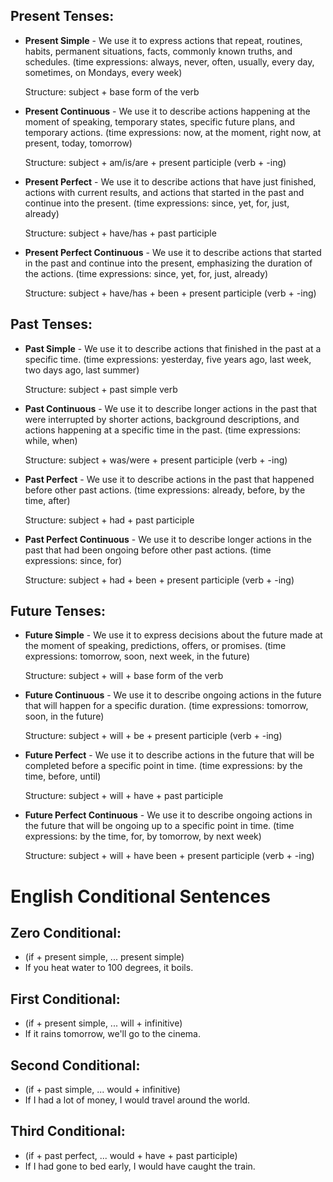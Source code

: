 ## Present Tenses:

- **Present Simple** - We use it to express actions that repeat, routines, habits, permanent situations, facts, commonly known truths, and schedules. (time expressions: always, never, often, usually, every day, sometimes, on Mondays, every week)

  Structure: subject + base form of the verb

- **Present Continuous** - We use it to describe actions happening at the moment of speaking, temporary states, specific future plans, and temporary actions. (time expressions: now, at the moment, right now, at present, today, tomorrow)

  Structure: subject + am/is/are + present participle (verb + -ing)

- **Present Perfect** - We use it to describe actions that have just finished, actions with current results, and actions that started in the past and continue into the present. (time expressions: since, yet, for, just, already)

  Structure: subject + have/has + past participle

- **Present Perfect Continuous** - We use it to describe actions that started in the past and continue into the present, emphasizing the duration of the actions. (time expressions: since, yet, for, just, already)

  Structure: subject + have/has + been + present participle (verb + -ing)

## Past Tenses:

- **Past Simple** - We use it to describe actions that finished in the past at a specific time. (time expressions: yesterday, five years ago, last week, two days ago, last summer)

  Structure: subject + past simple verb

- **Past Continuous** - We use it to describe longer actions in the past that were interrupted by shorter actions, background descriptions, and actions happening at a specific time in the past. (time expressions: while, when)

  Structure: subject + was/were + present participle (verb + -ing)

- **Past Perfect** - We use it to describe actions in the past that happened before other past actions. (time expressions: already, before, by the time, after)

  Structure: subject + had + past participle

- **Past Perfect Continuous** - We use it to describe longer actions in the past that had been ongoing before other past actions. (time expressions: since, for)

  Structure: subject + had + been + present participle (verb + -ing)

## Future Tenses:

- **Future Simple** - We use it to express decisions about the future made at the moment of speaking, predictions, offers, or promises. (time expressions: tomorrow, soon, next week, in the future)

  Structure: subject + will + base form of the verb

- **Future Continuous** - We use it to describe ongoing actions in the future that will happen for a specific duration. (time expressions: tomorrow, soon, in the future)

  Structure: subject + will + be + present participle (verb + -ing)

- **Future Perfect** - We use it to describe actions in the future that will be completed before a specific point in time. (time expressions: by the time, before, until)

  Structure: subject + will + have + past participle

- **Future Perfect Continuous** - We use it to describe ongoing actions in the future that will be ongoing up to a specific point in time. (time expressions: by the time, for, by tomorrow, by next week)

  Structure: subject + will + have been + present participle (verb + -ing)


# English Conditional Sentences

## Zero Conditional:
- (if + present simple, ... present simple)
- If you heat water to 100 degrees, it boils.

## First Conditional:
- (if + present simple, ... will + infinitive)
- If it rains tomorrow, we'll go to the cinema.

## Second Conditional:
- (if + past simple, ... would + infinitive)
- If I had a lot of money, I would travel around the world.

## Third Conditional:
- (if + past perfect, ... would + have + past participle)
- If I had gone to bed early, I would have caught the train.

